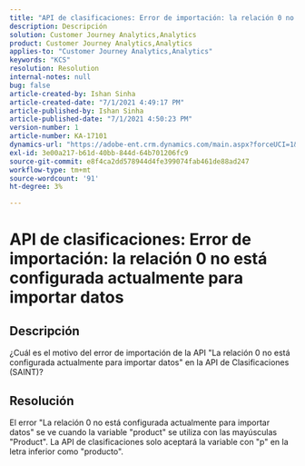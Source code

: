 ```yaml
---
title: "API de clasificaciones: Error de importación: la relación 0 no está configurada actualmente para importar datos 2"
description: Descripción
solution: Customer Journey Analytics,Analytics
product: Customer Journey Analytics,Analytics
applies-to: "Customer Journey Analytics,Analytics"
keywords: "KCS"
resolution: Resolution
internal-notes: null
bug: false
article-created-by: Ishan Sinha
article-created-date: "7/1/2021 4:49:17 PM"
article-published-by: Ishan Sinha
article-published-date: "7/1/2021 4:50:23 PM"
version-number: 1
article-number: KA-17101
dynamics-url: "https://adobe-ent.crm.dynamics.com/main.aspx?forceUCI=1&pagetype=entityrecord&etn=knowledgearticle&id=63526e44-8cda-eb11-bacb-000d3a31f036"
exl-id: 3e00a217-b61d-40bb-844d-64b701206fc9
source-git-commit: e8f4ca2dd578944d4fe399074fab461de88ad247
workflow-type: tm+mt
source-wordcount: '91'
ht-degree: 3%

---
```


# API de clasificaciones: Error de importación: la relación 0 no está configurada actualmente para importar datos

## Descripción


¿Cuál es el motivo del error de importación de la API &quot;La relación 0 no está configurada actualmente para importar datos&quot; en la API de Clasificaciones (SAINT)?


## Resolución


El error &quot;La relación 0 no está configurada actualmente para importar datos&quot; se ve cuando la variable &quot;product&quot; se utiliza con las mayúsculas &quot;Product&quot;. La API de clasificaciones solo aceptará la variable con &quot;p&quot; en la letra inferior como &quot;producto&quot;.
